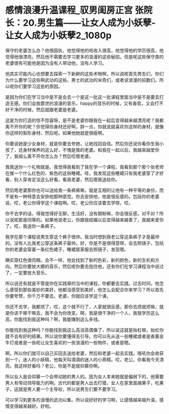 # 感情浪漫升温课程_驭男闺房正宫 张院长：20.男生篇——让女人成为小妖孽-让女人成为小妖孽2_1080p

保守的老婆怎么办？他很固执，他觉得他的呃收入很高，他觉得他的学历很高，他觉得他很漂亮，然后他不需要去学习更多的浪漫的这些秘招。但是呢这些保守类的老婆很有可能他是因为没有人带动他，没有人学习。

他其实可能内心也想要去探索一下新鲜的这些术物啊，所以说呢首先男生们，你们为什么要学习这些啊武功的这些。男士的武功的米奇们，或者说浪漫的招数们。所以呢你们要学习这些的原因。

是因为你们在学习当中是不是会去一个是这一批这一批课程里面当中是不是要去打造无感。你们会放爵世的浪漫的音乐，happy的音乐的时候，又有香氛，又会打不好干净的时候，然后就跟老婆是老婆。

这是为你打造的惊不惊喜呀，是不是老婆你跟我在一起后变得越来越漂亮呢？我都离不开你的呢？你觉得你身材还好啊，胖一点，你就说就喜欢你这样的身材，就像你这样的梨形身材，然后呢。如果他她就是很瘦啊。

你要说她是少女身材，就是你要去夸她，让她找回自信。然后你还说你看你生我小孩了，还身材保养的这么好，不愧是我的老婆。和我在一起以后，我越来越爱你了，我祖么离不开你怎么办？然后哎嗯老婆。

我我送你一个礼物就是。我觉得我看到了我在学一个课程，我看到那个那个张老师在推一个什么红色的、紫色的这些睡裙。哇，我发现这些睡裙只有我老婆穿了才好看，别人穿肯定没这么好看。看我老婆，然后嗯我送给你。

然后嗯老婆那你也可以送给我一条裤裤嘛，就是互相的让他有一种平等的身份，而不是有一种特意去安排他那种感觉。你去安排他，他是很反感的。包括你的老婆说，哎，老公你得学这个课程啊。哎，老公你应该要去学呀。哎。

你不去学的话，得我觉得好无聊，生活好，没有期盼嘛，你会很反感，对不对？所以说呢那是同等的。如果他说老公，你跟我结婚以后变得越来越善了，我越来爱你了。哎，我送你一条裤子。

我学在那个课程说男生穿这个裤子很帅。我当时想到我老公穿这条裤子才是最帅的。没有人比我老公穿这条裤子最帅。好，你是不是很得意呀，会去照镜子，包括你的老婆会穿着一条红色裙子，睡裙居家服去照镜子，发现嗯。

确实穿红色很亮眼。会不一样，他会找到了新的色彩，新的颜色，新的生机和方向。然后你要放大娜的音乐，然后呢你要去抱住他，还有你们在学习课程当中说过了，一定要放大音乐。

所以说还有就是不管是你在实践章的当中的课程，你都要去实践。过去时间，他怎么感受到那些美妙的美好，他都没感受到美好，他怎么会配合你来学习？所以首先你要夸赞，你千万不要去。老婆，你就应该学这个课。

你还不去学，我都烦了，哎，这个就不行了，人家就很反感，那你去烦就烦嘛，就是你该干嘛干嘛去，我不会为你改变。啊，我是很干净的一个人，我我学历这么高，你能找到我这种吗？啊，我能赚到这么多钱。

你能找到我这种吗？你能找到我这么高消高偶像了，所以说这就是抬杠嘛，抬杠你就不会有好的结果。所以说你要懂得去引导。你可以先从送一些睡裙或者是香薰金牛灯或者是一些呃让女生喜欢的一些浪漫的一些物件，或者是嗯。

啊，所以你们就可以自己买回去送给老婆，然后和老婆一起去实践。哦吼你会收获到一个。迷人的小妖精，他每天叫滴滴的迷人的小燕精。哎，老公，你看我今天漂亮。我这样好看吗？老公，你是不是就仰慕你啊。

所以女人是会仰慕一个会带动她的男人的。因为女人本来她就是偏弱下的，他需要男人有带动领导能力的啊。古代的都是男人出去打猎，女人在家里面摘果子，吃果子，这就是男人要一个主导权，所以说男生们要不要学习。

可以学习到更多的浪慢的武功以集。所以说好好的学习啊，让感情越来越升温，感情变得越来越好。好啦。